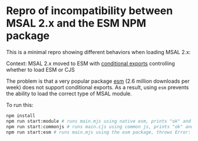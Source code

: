# Repro of incompatibility between MSAL 2.x and the ESM NPM package

This is a minimal repro showing different behaviors when loading MSAL 2.x:

Context: MSAL 2.x moved to ESM with [conditional exports](https://nodejs.org/api/packages.html#conditional-exports) controlling whether to load ESM or CJS

The problem is that a very popular package [esm](https://www.npmjs.com/package/esm) (2.6 million downloads per week) does not support conditional exports. As a result, using `esm` prevents the ability to load the correct type of MSAL module.

To run this:

```bash
npm install
npm run start:module # runs main.mjs using native esm, prints "ok" and MSAL's version
npm run start:commonjs # runs main.cjs using common js, prints "ok" and MSAL's version
npm run start:esm # runs main.mjs using the esm package, throws Error: Cannot find module '@azure/msal-node'
```
